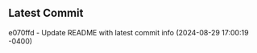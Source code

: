 
## Latest Commit
e070ffd - Update README with latest commit info (2024-08-29 17:00:19 -0400) <Yunxi-Zhou>
